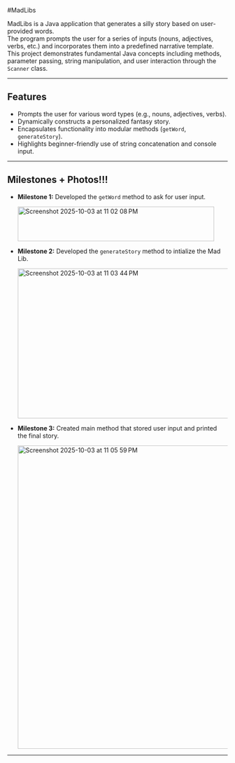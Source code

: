 #MadLibs

MadLibs is a Java application that generates a silly story based on user-provided words.  
The program prompts the user for a series of inputs (nouns, adjectives, verbs, etc.) and incorporates them into a predefined narrative template.  
This project demonstrates fundamental Java concepts including methods, parameter passing, string manipulation, and user interaction through the `Scanner` class.

---

## Features
- Prompts the user for various word types (e.g., nouns, adjectives, verbs).  
- Dynamically constructs a personalized fantasy story.  
- Encapsulates functionality into modular methods (`getWord`, `generateStory`).  
- Highlights beginner-friendly use of string concatenation and console input.  

---

## Milestones + Photos!!!
- **Milestone 1:** Developed the `getWord` method to ask for user input.
  
  <img width="449" height="79" alt="Screenshot 2025-10-03 at 11 02 08 PM" src="https://github.com/user-attachments/assets/10402d2c-40aa-47a4-8d81-477917b176c5" />

- **Milestone 2:** Developed the `generateStory` method to intialize the Mad Lib.
  
   <img width="771" height="342" alt="Screenshot 2025-10-03 at 11 03 44 PM" src="https://github.com/user-attachments/assets/6057cbea-0766-48cf-b3a0-240e7f833b13" />

- **Milestone 3:** Created main method that stored user input and printed the final story.
   
   <img width="779" height="692" alt="Screenshot 2025-10-03 at 11 05 59 PM" src="https://github.com/user-attachments/assets/1c520282-bc6b-4bca-bcb9-70546a95a1aa" />


---




